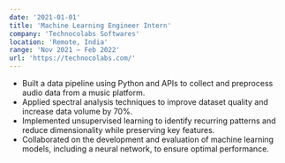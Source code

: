 ```yaml
---
date: '2021-01-01'
title: 'Machine Learning Engineer Intern'
company: 'Technocolabs Softwares'
location: 'Remote, India'
range: 'Nov 2021 – Feb 2022'
url: 'https://technocolabs.com/'
---
```


- Built a data pipeline using Python and APIs to collect and preprocess audio data from a music platform.
- Applied spectral analysis techniques to improve dataset quality and increase data volume by 70%.
- Implemented unsupervised learning to identify recurring patterns and reduce dimensionality while preserving key features.
- Collaborated on the development and evaluation of machine learning models, including a neural network, to ensure optimal performance.
